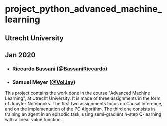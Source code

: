 # project_python_advanced_machine_learning

## Utrecht University
## Jan 2020

- ###   Riccardo Bassani ([@BassaniRiccardo](https://github.com/BassaniRiccardo))
- ###   Samuel Meyer  ([@VolJay](https://github.com/VolJay))

This project contains the work done in the course "Advanced Machine Learning", at Utrecht University.
It is made of three assignments in the form of Jupyter Notebooks.
The first two assignments focus on Causal Inference, and on the implementation of the PC Algorithm.
The third one consists in training an agent in an episodic task, using semi-gradient n-step Q-learning with a linear value function.
